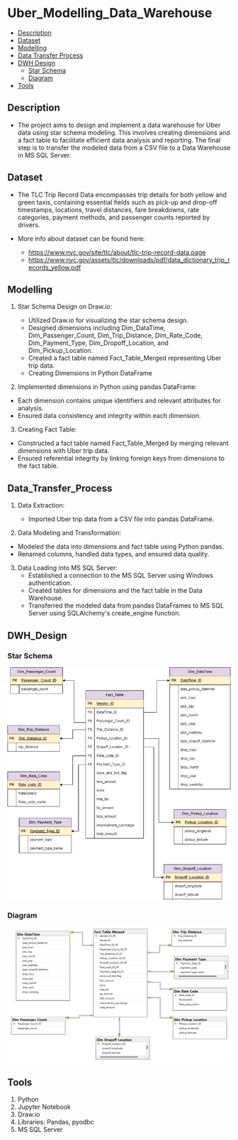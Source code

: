# Uber_Modelling_Data_Warehouse

- [Description](#description)
- [Dataset](#Dataset)
- [Modelling](#Modelling)
- [Data Transfer Process](#Data_Transfer_Process)
- [DWH Design](#DWH_Design)
   - [Star Schema](#Star_Schema)
   - [Diagram](#Diagram)
- [Tools](#Tools)


## Description

- The project aims to design and implement a data warehouse for Uber data using star schema modeling. This involves creating dimensions and a fact table to facilitate efficient data analysis and reporting. The final step is to transfer the modeled data from a CSV file to a Data Warehouse in MS SQL Server.

## Dataset

- The TLC Trip Record Data encompasses trip details for both yellow and green taxis, containing essential fields such as pick-up and drop-off timestamps, locations, travel distances, fare breakdowns, rate categories, payment methods, and passenger counts reported by drivers.

- More info about dataset can be found here:
     - https://www.nyc.gov/site/tlc/about/tlc-trip-record-data.page
     - https://www.nyc.gov/assets/tlc/downloads/pdf/data_dictionary_trip_records_yellow.pdf


## Modelling

1) Star Schema Design on Draw.io:
   
   - Utilized Draw.io for visualizing the star schema design.
   - Designed dimensions including Dim_DataTime, Dim_Passenger_Count, Dim_Trip_Distance, Dim_Rate_Code, Dim_Payment_Type, Dim_Dropoff_Location, and Dim_Pickup_Location.
   - Created a fact table named Fact_Table_Merged representing Uber trip data.
   - Creating Dimensions in Python DataFrame

3) Implemented dimensions in Python using pandas DataFrame:
  - Each dimension contains unique identifiers and relevant attributes for analysis.
  - Ensured data consistency and integrity within each dimension.

3) Creating Fact Table:
  - Constructed a fact table named Fact_Table_Merged by merging relevant dimensions with Uber trip data.
  - Ensured referential integrity by linking foreign keys from dimensions to the fact table.

## Data_Transfer_Process

1) Data Extraction:
   - Imported Uber trip data from a CSV file into pandas DataFrame.

2) Data Modeling and Transformation:
  - Modeled the data into dimensions and fact table using Python pandas.
  - Renamed columns, handled data types, and ensured data quality.

3) Data Loading into MS SQL Server:
   - Established a connection to the MS SQL Server using Windows authentication.
   - Created tables for dimensions and the fact table in the Data Warehouse.
   - Transferred the modeled data from pandas DataFrames to MS SQL Server using SQLAlchemy's create_engine function.

## DWH_Design

### Star Schema
![Demo Sample](https://github.com/Sandra-Essa/Uber_Modelling_Data_Warehouse/blob/main/Media/Modelling%20Schema.drawio.png)

### Diagram
![Demo Sample](https://github.com/Sandra-Essa/Uber_Modelling_Data_Warehouse/blob/main/Media/Modelling%20Schema.png)

## Tools

1. Python
2. Jupyter Notebook
3. Draw.io
4. Libraries: Pandas, pyodbc
5. MS SQL Server

